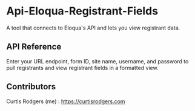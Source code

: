 # Api-Eloqua-Registrant-Fields
A tool that connects to Eloqua's API and lets you view registrant data.


## API Reference

Enter your URL endpoint, form ID, site name, username, and password to pull registrants and view registrant fields in a formatted view.


## Contributors


Curtis Rodgers (me) : https://curtisrodgers.com
